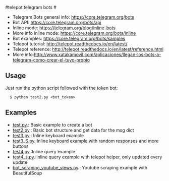 #telepot telegram bots #

 * Telegram Bots general info: https://core.telegram.org/bots
 * Bot API: https://core.telegram.org/bots/api
 * Inline mode: https://telegram.org/blog/inline-bots
 * More info inline mode: https://core.telegram.org/bots/inline
 * Bot examples: https://core.telegram.org/bots/samples
 * Telepot tutorial: http://telepot.readthedocs.io/en/latest/
 * Telepot reference: http://telepot.readthedocs.io/en/latest/reference.html
 * More info:http://www.xatakamovil.com/aplicaciones/llegan-los-bots-a-telegram-como-crear-el-tuyo-propio

## Usage ##
Just run the python script followed with the token bot:

      $ python test2.py <bot_token>

## Examples ##

 * [test.py](https://github.com/paclema/pcmods/blob/master/telegram_bot/telepot/test.py).: Basic example to create a bot
 * [test2.py](https://github.com/paclema/pcmods/blob/master/telegram_bot/telepot/test2.py).: Basic bot structure and get data for the msg dict
 * [test3.py](https://github.com/paclema/pcmods/blob/master/telegram_bot/telepot/test3.py).: Inline keyboard example
 * [test3_S.py](https://github.com/paclema/pcmods/blob/master/telegram_bot/telepot/test3_s.py).:Inline keyboard example with random responses and more buttons
 * [test4.py](https://github.com/paclema/pcmods/blob/master/telegram_bot/telepot/test4.py).:Inline query example
 * [test4_s.py](https://github.com/paclema/pcmods/blob/master/telegram_bot/telepot/test4_s.py).:Inline query example with telepot helper, only updated every update
 * [bot_scraping_youtube_views.py](https://github.com/paclema/pcmods/blob/master/telegram_bot/telepot/bot_scraping_youtube_views.py).: Youtube scraping example with BeautifulSoup
